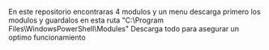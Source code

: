 En este repositorio encontraras 4 modulos y un menu
descarga primero los modulos y guardalos en esta ruta
"C:\Program Files\WindowsPowerShell\Modules"
Descarga todo para asegurar un optimo funcionamiento
